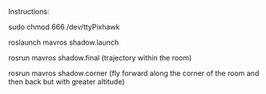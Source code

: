 Instructions:

sudo chmod 666 /dev/ttyPixhawk

roslaunch mavros shadow.launch

rosrun mavros shadow.final (trajectory within the room)

rosrun mavros shadow.corner (fly forward along the corner of the room and then back but with greater altitude)

